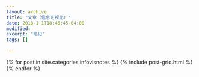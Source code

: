 ```yaml
---
layout: archive
title: "文章（信息可视化）"
date: 2018-1-1T18:46:45-04:00
modified:
excerpt: "笔记"
tags: []

---
```



<div class="tiles">
{% for post in site.categories.infovisnotes %}
  {% include post-grid.html %}
{% endfor %}
</div><!-- /.tiles 把所有categories 有 infovisnotes 的列出来-->
